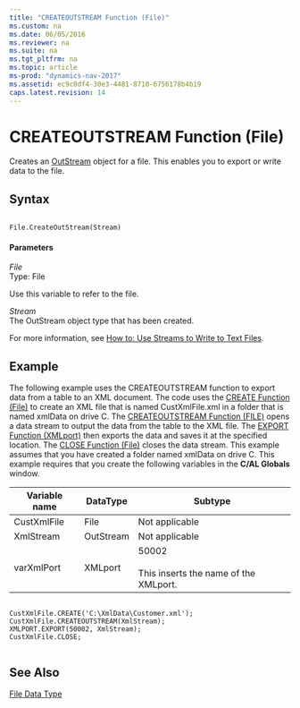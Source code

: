 ```yaml
---
title: "CREATEOUTSTREAM Function (File)"
ms.custom: na
ms.date: 06/05/2016
ms.reviewer: na
ms.suite: na
ms.tgt_pltfrm: na
ms.topic: article
ms-prod: "dynamics-nav-2017"
ms.assetid: ec9c0df4-30e3-4481-8710-6756178b4b19
caps.latest.revision: 14
---
```

# CREATEOUTSTREAM Function (File)
Creates an [OutStream](OutStream.md) object for a file. This enables you to export or write data to the file.  
  
## Syntax  
  
```  
  
File.CreateOutStream(Stream)  
```  
  
#### Parameters  
 *File*  
 Type: File  
  
 Use this variable to refer to the file.  
  
 *Stream*  
 The OutStream object type that has been created.  
  
 For more information, see [How to: Use Streams to Write to Text Files](How-to--Use%20Streams%20to%20Write%20to%20Text%20Files.md).  
  
## Example  
 The following example uses the CREATEOUTSTREAM function to export data from a table to an XML document. The code uses the [CREATE Function \(File\)](CREATE-Function--File-.md) to create an XML file that is named CustXmlFile.xml in a folder that is named xmlData on drive C. The [CREATEOUTSTREAM Function \(FILE\)](CREATEOUTSTREAM-Function--File-.md) opens a data stream to output the data from the table to the XML file. The [EXPORT Function \(XMLport\)](EXPORT-Function--XMLport-.md) then exports the data and saves it at the specified location. The [CLOSE Function \(File\)](CLOSE-Function--File-.md) closes the data stream. This example assumes that you have created a folder named xmlData on drive C. This example requires that you create the following variables in the **C/AL Globals** window.  
  
|Variable name|DataType|Subtype|  
|-------------------|--------------|-------------|  
|CustXmlFile|File|Not applicable|  
|XmlStream|OutStream|Not applicable|  
|varXmlPort|XMLport|50002<br /><br /> This inserts the name of the XMLport.|  
  
```  
  
CustXmlFile.CREATE('C:\XmlData\Customer.xml');  
CustXmlFile.CREATEOUTSTREAM(XmlStream);  
XMLPORT.EXPORT(50002, XmlStream);  
CustXmlFile.CLOSE;  
  
```  
  
## See Also  
 [File Data Type](File-Data-Type.md)